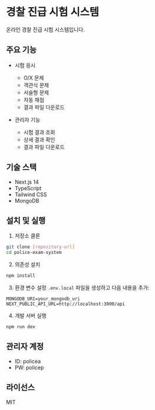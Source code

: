 # 경찰 진급 시험 시스템

온라인 경찰 진급 시험 시스템입니다.

## 주요 기능

- 시험 응시
  - O/X 문제
  - 객관식 문제
  - 서술형 문제
  - 자동 채점
  - 결과 파일 다운로드

- 관리자 기능
  - 시험 결과 조회
  - 상세 결과 확인
  - 결과 파일 다운로드

## 기술 스택

- Next.js 14
- TypeScript
- Tailwind CSS
- MongoDB

## 설치 및 실행

1. 저장소 클론
```bash
git clone [repository-url]
cd police-exam-system
```

2. 의존성 설치
```bash
npm install
```

3. 환경 변수 설정
`.env.local` 파일을 생성하고 다음 내용을 추가:
```
MONGODB_URI=your_mongodb_uri
NEXT_PUBLIC_API_URL=http://localhost:3000/api
```

4. 개발 서버 실행
```bash
npm run dev
```

## 관리자 계정

- ID: policea
- PW: policep

## 라이선스

MIT 
